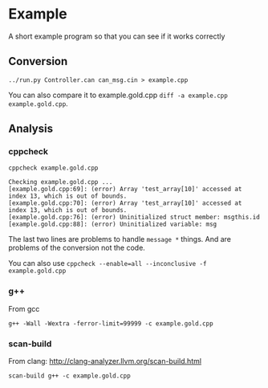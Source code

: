# Example

A short example program so that you can see if it works correctly

## Conversion

```
../run.py Controller.can can_msg.cin > example.cpp
```

You can also compare it to example.gold.cpp `diff -a example.cpp example.gold.cpp`.

## Analysis

### cppcheck

```
cppcheck example.gold.cpp

Checking example.gold.cpp ...
[example.gold.cpp:69]: (error) Array 'test_array[10]' accessed at index 13, which is out of bounds.
[example.gold.cpp:70]: (error) Array 'test_array[10]' accessed at index 13, which is out of bounds.
[example.gold.cpp:76]: (error) Uninitialized struct member: msgthis.id
[example.gold.cpp:88]: (error) Uninitialized variable: msg
```

The last two lines are problems to handle `message *` things. And are problems of the conversion not the code.

You can also use `cppcheck --enable=all --inconclusive -f example.gold.cpp`


### g++
From gcc

`g++ -Wall -Wextra -ferror-limit=99999 -c example.gold.cpp`

### scan-build
From clang: http://clang-analyzer.llvm.org/scan-build.html

`scan-build g++ -c example.gold.cpp`
